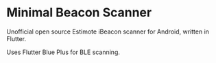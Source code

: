 # Minimal Beacon Scanner

Unofficial open source Estimote iBeacon scanner for Android, written in Flutter.

Uses Flutter Blue Plus for BLE scanning.

